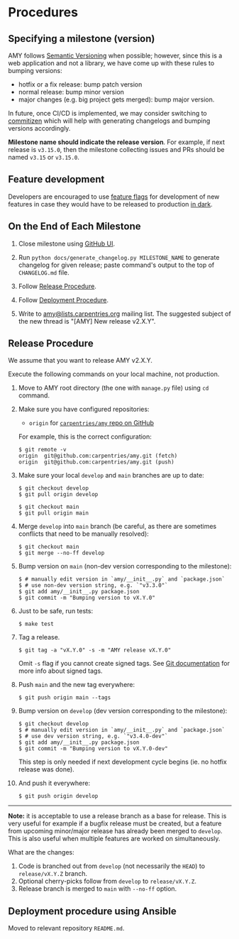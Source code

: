 # Procedures

## Specifying a milestone (version)

AMY follows [Semantic Versioning](https://semver.org/) when possible; however, since this
is a web application and not a library, we have come up with these rules to bumping versions:

* hotfix or a fix release: bump patch version
* normal release: bump minor version
* major changes (e.g. big project gets merged): bump major version.

In future, once CI/CD is implemented, we may consider switching to [commitizen](https://github.com/commitizen/cz-cli)
which will help with generating changelogs and bumping versions accordingly.

**Milestone name should indicate the release version**. For example, if next release is
`v3.15.0`, then the milestone collecting issues and PRs should be named `v3.15` or `v3.15.0`.

## Feature development

Developers are encouraged to use
[feature flags](https://launchdarkly.com/blog/what-are-feature-flags/) for development
of new features in case they would have to be released to production
[in dark](https://www.flagship.io/glossary/dark-launch/).

## On the End of Each Milestone

1. Close milestone using [GitHub UI](https://github.com/carpentries/amy/milestones).

2. Run `python docs/generate_changelog.py MILESTONE_NAME` to generate changelog for given
   release; paste command's output to the top of `CHANGELOG.md` file.

3. Follow [Release Procedure](#release-procedure).

4. Follow [Deployment Procedure](#deployment-procedure-using-ansible).

5. Write to <amy@lists.carpentries.org> mailing list.
   The suggested subject of the new thread is "[AMY] New release v2.X.Y".

## Release Procedure

We assume that you want to release AMY v2.X.Y.

Execute the following commands on your local machine, not production.

1.  Move to AMY root directory (the one with `manage.py` file) using `cd` command.

2.  Make sure you have configured repositories:

    - `origin` for [`carpentries/amy` repo on GitHub](https://github.com/carpentries/amy)

    For example, this is the correct configuration:

        $ git remote -v
        origin	git@github.com:carpentries/amy.git (fetch)
        origin	git@github.com:carpentries/amy.git (push)

3.  Make sure your local `develop` and `main` branches are up to date:

        $ git checkout develop
        $ git pull origin develop

        $ git checkout main
        $ git pull origin main

4.  Merge `develop` into `main` branch (be careful, as there are sometimes conflicts that need to be manually resolved):

        $ git checkout main
        $ git merge --no-ff develop

5.  Bump version on `main` (non-dev version corresponding to the milestone):

        $ # manually edit version in `amy/__init__.py` and `package.json`
        $ # use non-dev version string, e.g. `"v3.3.0"`
        $ git add amy/__init__.py package.json
        $ git commit -m "Bumping version to vX.Y.0"

7.  Just to be safe, run tests:

        $ make test

8.  Tag a release.

        $ git tag -a "vX.Y.0" -s -m "AMY release vX.Y.0"

    Omit `-s` flag if you cannot create signed tags.
    See [Git documentation](https://git-scm.com/book/tr/v2/Git-Tools-Signing-Your-Work) for more info about signed tags.

9.  Push `main` and the new tag everywhere:

        $ git push origin main --tags

10. Bump version on `develop` (dev version corresponding to the milestone):

        $ git checkout develop
        $ # manually edit version in `amy/__init__.py` and `package.json`
        $ # use dev version string, e.g. `"v3.4.0-dev"`
        $ git add amy/__init__.py package.json
        $ git commit -m "Bumping version to vX.Y.0-dev"

    This step is only needed if next development cycle begins (ie. no hotfix release was done).

11. And push it everywhere:

        $ git push origin develop

---

**Note:** it is acceptable to use a release branch as a base for release. This is very
useful for example if a bugfix release must be created, but a feature from upcoming
minor/major release has already been merged to `develop`. This is also useful when multiple
features are worked on simultaneously.

What are the changes:

1. Code is branched out from `develop` (not necessarily the `HEAD`) to `release/vX.Y.Z`
   branch.
2. Optional cherry-picks follow from `develop` to `release/vX.Y.Z`.
3. Release branch is merged to `main` with `--no-ff` option.


## Deployment procedure using Ansible

Moved to relevant repository `README.md`.
